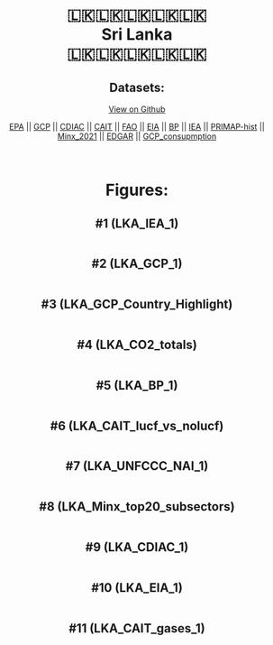 
<center>
<h1 align="center">
🇱🇰🇱🇰🇱🇰🇱🇰🇱🇰
<br>
Sri Lanka
<br>
🇱🇰🇱🇰🇱🇰🇱🇰🇱🇰
</h1>
<h2>Datasets:</h2>
<p><a href="https://github.com/dquintani/GreenhouseData/tree/master/country_data/LKA_Sri Lanka/data">View on Github</a>
<br></p><p><a href="data/LKA_EPA.csv">EPA</a> || <a href="data/LKA_GCP.csv">GCP</a> || <a href="data/LKA_CDIAC.csv">CDIAC</a> || <a href="data/LKA_CAIT.csv">CAIT</a> || <a href="data/LKA_FAO.csv">FAO</a> || <a href="data/LKA_EIA.csv">EIA</a> || <a href="data/LKA_BP.csv">BP</a> || <a href="data/LKA_IEA.csv">IEA</a> || <a href="data/LKA_PRIMAP-hist.csv">PRIMAP-hist</a> || <a href="data/LKA_Minx_2021.csv">Minx_2021</a> || <a href="data/LKA_EDGAR.csv">EDGAR</a> || <a href="data/LKA_GCP_consupmption.csv">GCP_consupmption</a></p><p><br></p>
<h1>Figures:</h1><h2>#1 (LKA_IEA_1)</h2>
<p><img alt="" src="figures/LKA_IEA_1.png" /></p><h2>#2 (LKA_GCP_1)</h2>
<p><img alt="" src="figures/LKA_GCP_1.png" /></p><h2>#3 (LKA_GCP_Country_Highlight)</h2>
<p><img alt="" src="figures/LKA_GCP_Country_Highlight.png" /></p><h2>#4 (LKA_CO2_totals)</h2>
<p><img alt="" src="figures/LKA_CO2_totals.png" /></p><h2>#5 (LKA_BP_1)</h2>
<p><img alt="" src="figures/LKA_BP_1.png" /></p><h2>#6 (LKA_CAIT_lucf_vs_nolucf)</h2>
<p><img alt="" src="figures/LKA_CAIT_lucf_vs_nolucf.png" /></p><h2>#7 (LKA_UNFCCC_NAI_1)</h2>
<p><img alt="" src="figures/LKA_UNFCCC_NAI_1.png" /></p><h2>#8 (LKA_Minx_top20_subsectors)</h2>
<p><img alt="" src="figures/LKA_Minx_top20_subsectors.png" /></p><h2>#9 (LKA_CDIAC_1)</h2>
<p><img alt="" src="figures/LKA_CDIAC_1.png" /></p><h2>#10 (LKA_EIA_1)</h2>
<p><img alt="" src="figures/LKA_EIA_1.png" /></p><h2>#11 (LKA_CAIT_gases_1)</h2>
<p><img alt="" src="figures/LKA_CAIT_gases_1.png" /></p>